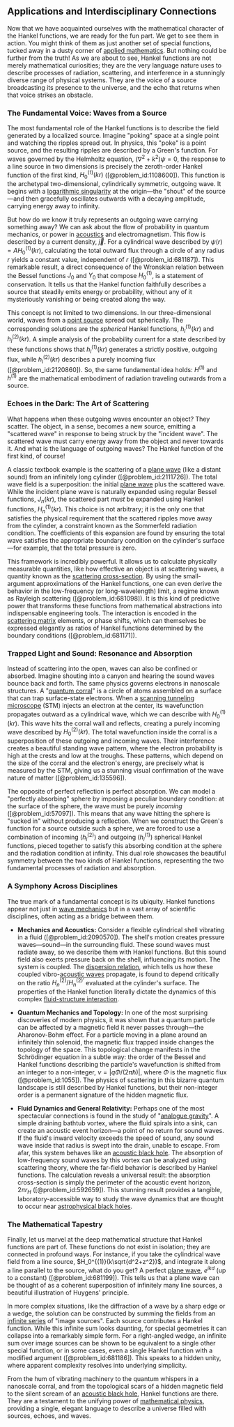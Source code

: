 ## Applications and Interdisciplinary Connections

Now that we have acquainted ourselves with the mathematical character of the Hankel functions, we are ready for the fun part. We get to see them in action. You might think of them as just another set of special functions, tucked away in a dusty corner of [applied mathematics](@article_id:169789). But nothing could be further from the truth! As we are about to see, Hankel functions are not merely mathematical curiosities; they are the very language nature uses to describe processes of radiation, scattering, and interference in a stunningly diverse range of physical systems. They are the voice of a source broadcasting its presence to the universe, and the echo that returns when that voice strikes an obstacle.

### The Fundamental Voice: Waves from a Source

The most fundamental role of the Hankel functions is to describe the field generated by a localized source. Imagine "poking" space at a single point and watching the ripples spread out. In physics, this "poke" is a point source, and the resulting ripples are described by a Green's function. For waves governed by the Helmholtz equation, $(\nabla^2 + k^2)\psi = 0$, the response to a line source in two dimensions is precisely the zeroth-order Hankel function of the first kind, $H_0^{(1)}(kr)$ ([@problem_id:1108600]). This function is the archetypal two-dimensional, cylindrically symmetric, outgoing wave. It begins with a [logarithmic singularity](@article_id:189943) at the origin—the "shout" of the source—and then gracefully oscillates outwards with a decaying amplitude, carrying energy away to infinity.

But how do we know it truly represents an outgoing wave carrying something away? We can ask about the flow of probability in quantum mechanics, or power in [acoustics](@article_id:264841) and electromagnetism. This flow is described by a current density, $\vec{j}$. For a cylindrical wave described by $\psi(r) = A H_0^{(1)}(kr)$, calculating the total outward flux through a circle of any radius $r$ yields a constant value, independent of $r$ ([@problem_id:681187]). This remarkable result, a direct consequence of the Wronskian relation between the Bessel functions $J_0$ and $Y_0$ that compose $H_0^{(1)}$, is a statement of conservation. It tells us that the Hankel function faithfully describes a source that steadily emits energy or probability, without any of it mysteriously vanishing or being created along the way.

This concept is not limited to two dimensions. In our three-dimensional world, waves from a [point source](@article_id:196204) spread out spherically. The corresponding solutions are the *spherical* Hankel functions, $h_l^{(1)}(kr)$ and $h_l^{(2)}(kr)$. A simple analysis of the probability current for a state described by these functions shows that $h_l^{(1)}(kr)$ generates a strictly positive, outgoing flux, while $h_l^{(2)}(kr)$ describes a purely incoming flux ([@problem_id:2120860]). So, the same fundamental idea holds: $H^{(1)}$ and $h^{(1)}$ are the mathematical embodiment of radiation traveling outwards from a source.

### Echoes in the Dark: The Art of Scattering

What happens when these outgoing waves encounter an object? They scatter. The object, in a sense, becomes a new source, emitting a "scattered wave" in response to being struck by the "incident wave". The scattered wave must carry energy away from the object and never towards it. And what is the language of outgoing waves? The Hankel function of the first kind, of course!

A classic textbook example is the scattering of a [plane wave](@article_id:263258) (like a distant sound) from an infinitely long cylinder ([@problem_id:2111726]). The total wave field is a superposition: the initial [plane wave](@article_id:263258) plus the scattered wave. While the incident plane wave is naturally expanded using regular Bessel functions, $J_n(kr)$, the scattered part *must* be expanded using Hankel functions, $H_n^{(1)}(kr)$. This choice is not arbitrary; it is the only one that satisfies the physical requirement that the scattered ripples move away from the cylinder, a constraint known as the Sommerfeld radiation condition. The coefficients of this expansion are found by ensuring the total wave satisfies the appropriate boundary condition on the cylinder's surface—for example, that the total pressure is zero.

This framework is incredibly powerful. It allows us to calculate physically measurable quantities, like how effective an object is at scattering waves, a quantity known as the [scattering cross-section](@article_id:139828). By using the small-argument approximations of the Hankel functions, one can even derive the behavior in the low-frequency (or long-wavelength) limit, a regime known as Rayleigh scattering ([@problem_id:681098]). It is this kind of predictive power that transforms these functions from mathematical abstractions into indispensable engineering tools. The interaction is encoded in the [scattering matrix](@article_id:136523) elements, or phase shifts, which can themselves be expressed elegantly as ratios of Hankel functions determined by the boundary conditions ([@problem_id:681171]).

### Trapped Light and Sound: Resonance and Absorption

Instead of scattering into the open, waves can also be confined or absorbed. Imagine shouting into a canyon and hearing the sound waves bounce back and forth. The same physics governs electrons in nanoscale structures. A "[quantum corral](@article_id:267922)" is a circle of atoms assembled on a surface that can trap surface-state electrons. When a [scanning tunneling microscope](@article_id:144464) (STM) injects an electron at the center, its wavefunction propagates outward as a cylindrical wave, which we can describe with $H_0^{(1)}(kr)$. This wave hits the corral wall and reflects, creating a purely incoming wave described by $H_0^{(2)}(kr)$. The total wavefunction inside the corral is a superposition of these outgoing and incoming waves. Their interference creates a beautiful standing wave pattern, where the electron probability is high at the crests and low at the troughs. These patterns, which depend on the size of the corral and the electron's energy, are precisely what is measured by the STM, giving us a stunning visual confirmation of the wave nature of matter ([@problem_id:135596]).

The opposite of perfect reflection is perfect absorption. We can model a "perfectly absorbing" sphere by imposing a peculiar boundary condition: at the surface of the sphere, the wave must be purely *incoming* ([@problem_id:57097]). This means that any wave hitting the sphere is "sucked in" without producing a reflection. When we construct the Green's function for a source outside such a sphere, we are forced to use a combination of incoming ($h_l^{(2)}$) and outgoing ($h_l^{(1)}$) spherical Hankel functions, pieced together to satisfy this absorbing condition at the sphere and the radiation condition at infinity. This dual role showcases the beautiful symmetry between the two kinds of Hankel functions, representing the two fundamental processes of radiation and absorption.

### A Symphony Across Disciplines

The true mark of a fundamental concept is its ubiquity. Hankel functions appear not just in [wave mechanics](@article_id:165762) but in a vast array of scientific disciplines, often acting as a bridge between them.

*   **Mechanics and Acoustics:** Consider a flexible cylindrical shell vibrating in a fluid ([@problem_id:2090570]). The shell's motion creates pressure waves—sound—in the surrounding fluid. These sound waves must radiate away, so we describe them with Hankel functions. But this sound field also exerts pressure back on the shell, influencing its motion. The system is coupled. The [dispersion relation](@article_id:138019), which tells us how these coupled vibro-[acoustic waves](@article_id:173733) propagate, is found to depend critically on the ratio $H_n^{(2)}/H_n^{(2)\prime}$ evaluated at the cylinder's surface. The properties of the Hankel function literally dictate the dynamics of this complex [fluid-structure interaction](@article_id:170689).

*   **Quantum Mechanics and Topology:** In one of the most surprising discoveries of modern physics, it was shown that a quantum particle can be affected by a magnetic field it never passes through—the Aharonov-Bohm effect. For a particle moving in a plane around an infinitely thin solenoid, the magnetic flux trapped inside changes the topology of the space. This topological change manifests in the Schrödinger equation in a subtle way: the order of the Bessel and Hankel functions describing the particle's wavefunction is shifted from an integer to a non-integer, $\nu = |q\Phi/(2\pi\hbar)|$, where $\Phi$ is the magnetic flux ([@problem_id:1055]). The physics of scattering in this bizarre quantum landscape is still described by Hankel functions, but their non-integer order is a permanent signature of the hidden magnetic flux.

*   **Fluid Dynamics and General Relativity:** Perhaps one of the most spectacular connections is found in the study of "[analogue gravity](@article_id:144376)". A simple draining bathtub vortex, where the fluid spirals into a sink, can create an acoustic event horizon—a point of no return for sound waves. If the fluid's inward velocity exceeds the speed of sound, any sound wave inside that radius is swept into the drain, unable to escape. From afar, this system behaves like an [acoustic black hole](@article_id:157273). The absorption of low-frequency sound waves by this vortex can be analyzed using scattering theory, where the far-field behavior is described by Hankel functions. The calculation reveals a universal result: the absorption cross-section is simply the perimeter of the acoustic event horizon, $2\pi r_H$ ([@problem_id:592659]). This stunning result provides a tangible, laboratory-accessible way to study the wave dynamics that are thought to occur near [astrophysical black holes](@article_id:156986).

### The Mathematical Tapestry

Finally, let us marvel at the deep mathematical structure that Hankel functions are part of. These functions do not exist in isolation; they are connected in profound ways. For instance, if you take the cylindrical wave field from a line source, $H_0^{(1)}(k\sqrt{d^2+z^2})$, and integrate it along a line parallel to the source, what do you get? A perfect [plane wave](@article_id:263258), $e^{ikd}$ (up to a constant) ([@problem_id:681199]). This tells us that a plane wave can be thought of as a coherent superposition of infinitely many line sources, a beautiful illustration of Huygens' principle.

In more complex situations, like the diffraction of a wave by a sharp edge or a wedge, the solution can be constructed by summing the fields from an [infinite series](@article_id:142872) of "image sources". Each source contributes a Hankel function. While this infinite sum looks daunting, for special geometries it can collapse into a remarkably simple form. For a right-angled wedge, an infinite sum over image sources can be shown to be equivalent to a single other special function, or in some cases, even a single Hankel function with a modified argument ([@problem_id:681186]). This speaks to a hidden unity, where apparent complexity resolves into underlying simplicity.

From the hum of vibrating machinery to the quantum whispers in a nanoscale corral, and from the topological scars of a hidden magnetic field to the silent scream of an [acoustic black hole](@article_id:157273), Hankel functions are there. They are a testament to the unifying power of [mathematical physics](@article_id:264909), providing a single, elegant language to describe a universe filled with sources, echoes, and waves.
